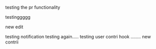 testing the pr functionality

testinggggg

new edit


testing notification
testing again.....
testing user contri hook ........
 new contrii
